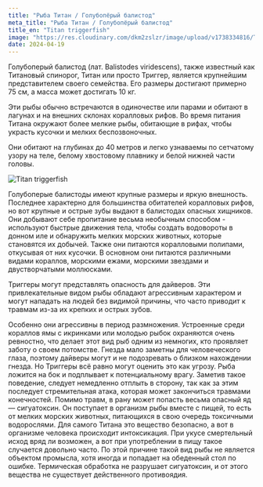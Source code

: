 ```yaml
---
title: "Рыба Титан / Голубопёрый балистод"
meta_title: "Рыба Титан / Голубопёрый балистод"
title_en: "Titan triggerfish"
image: "https://res.cloudinary.com/dkm2zslzr/image/upload/v1738334816/Titan_Triggerfish_2412x1357_ucg6dc.png"
date: 2024-04-19
---
```


Голубоперый балистод (лат. Balistodes viridescens), также известный как Титановый спинорог, Титан или просто Триггер, является крупнейшим представителем своего семейства. Его размеры достигают примерно 75 см, а масса может достигать 10 кг.

Эти рыбы обычно встречаются в одиночестве или парами и обитают в лагунах и на внешних склонах коралловых рифов. Во время питания Титана окружают более мелкие рыбы, обитающие в рифах, чтобы украсть кусочки и мелких беспозвоночных.

Они обитают на глубинах до 40 метров и легко узнаваемы по сетчатому узору на теле, белому хвостовому плавнику и белой нижней части головы.

![Titan triggerfish](https://res.cloudinary.com/dkm2zslzr/image/upload/v1738334812/Titan_Triggerfish_2457x1382_tjksc6.png "Titan triggerfish")

Голубоперые балистоды имеют крупные размеры и яркую внешность. Последнее характерно для большинства обитателей коралловых рифов, но вот крупные и острые зубы выдают в балистодах опасных хищников. Они добывают себе пропитание весьма необычным способом - используют быстрые движения тела, чтобы создать водовороты в донном иле и обнаружить мелких морских животных, которые становятся их добычей. Также они питаются коралловыми полипами, откусывая от них кусочки. В основном они питаются различными видами кораллов, морскими ежами, морскими звездами и двустворчатыми моллюсками.

Триггеры могут представлять опасность для дайверов. Эти привлекательные видом рыбы обладают агрессивным характером и могут нападать на людей без видимой причины, что часто приводит к травмам из-за их крепких и острых зубов.

Особенно они агрессивны в период размножения. Устроенные среди кораллов ямы с икринками или молодью рыбок охраняются очень ревностно, что делает этот вид рыб одним из немногих, кто проявляет заботу о своем потомстве. Гнезда мало заметны для человеческого глаза, поэтому дайверы могут и не подозревать о близком нахождении гнезда. Но Триггеры всё равно могут оценить это как угрозу. Рыба ложится на бок и подплывает к потенциальному врагу. Заметив такое поведение, следует немедленно отплыть в сторону, так как за этим последует стремительная атака, которая может закончиться травмами конечностей. Помимо травм, в рану может попасть весьма опасный яд — сигуатоксин. Он поступает в организм рыбы вместе с пищей, то есть от мелких морских животных, питающихся в свою очередь токсичными водорослями. Для самого Титана это вещество безопасно, а вот в организме человека происходит интоксикация. При укусе смертельный исход вряд ли возможен, а вот при употреблении в пищу такое случается довольно часто. По этой причине такой вид рыбы не является объектом промысла, хотя иногда и попадает на обеденный стол по ошибке. Термическая обработка не разрушает сигуатоксин, и от этого вещества не существует действенного противоядия.



